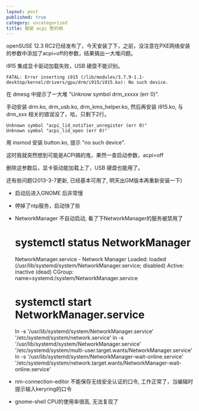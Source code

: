 ```yaml
---
layout: post
published: true
category: uncategorized
title: 都是 acpi 惹的祸
---
```

openSUSE 12.3 RC2已经发布了，今天安装了下，之前，没注意在PXE网络安装的参数中添加了acpi=off的参数，结果搞出一大堆问题。

i915 集成显卡驱动加载失败，USB 硬盘不能识别。

	FATAL: Error inserting i915 (/lib/modules/3.7.9-1.1-desktop/kernel/drivers/gpu/drm/i915/i915.ko): No such device.

在 dmesg 中提示了一大堆 "Unknow symbol drm_xxxxx (err 0)".

手动安装 drm.ko, drm_usb.ko, drm_kms_helper.ko, 然后再安装 i915.ko, 与drm_xxx 相关的错误没了，哈，只剩下2行。


	Unknown symbol "acpi_lid_notifier_unregister (err 0)"
	Unknown symbol "acpi_lid_open (err 0)"

用 insmod 安装 button.ko, 提示 "no such device".

这时我就突然想到可能是ACPI搞的鬼，果然一查启动参数，acpi=off

删除这参数后，显卡驱动能加载上了，USB 硬盘也能用了。

还有些问题(2013-3-7更新, 已经基本可用了, 明天出GM版本再重新安装一下)

* 启动后进入GNOME 后非常慢
 * 停掉了ntp服务，启动快了些
* NetworkManager 不自动启动, 看了下NetworkManager的服务被禁用了

    # systemctl status NetworkManager
    NetworkManager.service - Network Manager
	  Loaded: loaded (/usr/lib/systemd/system/NetworkManager.service; disabled)
	  Active: inactive (dead)
	  CGroup: name=systemd:/system/NetworkManager.service

    # systemctl start NetworkManager.service
    ln -s '/usr/lib/systemd/system/NetworkManager.service' '/etc/systemd/system/network.service'
    ln -s '/usr/lib/systemd/system/NetworkManager.service' '/etc/systemd/system/multi-user.target.wants/NetworkManager.service'
    ln -s '/usr/lib/systemd/system/NetworkManager-wait-online.service' '/etc/systemd/system/network.target.wants/NetworkManager-wait-online.service'

* nm-connection-editor 不能保存无线安全认证的口令, 工作正常了，当编辑时提示输入keryring的口令
* gnome-shell CPU的使用率很高, 无法复现了

